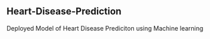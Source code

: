 ## Heart-Disease-Prediction 

Deployed Model of Heart Disease Prediciton using Machine learning 







  
  
  


